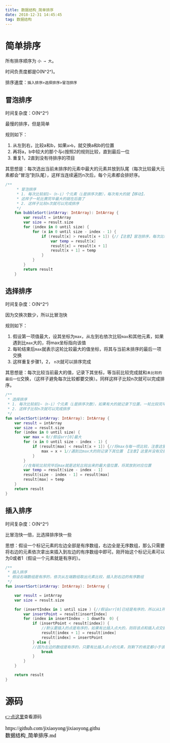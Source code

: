 ```yaml
---
title: 数据结构_简单排序
date: 2018-12-31 14:45:45
tag: 数据结构
---
```


# 简单排序

所有排序顺序为 `小 → 大`。

时间负责度都是O(N^2^)。

排序速度：`插入排序>选择排序>冒泡排序`

## 冒泡排序

时间复杂度：O(N^2^) 

最慢的排序，但是简单

规则如下：

1. 从左到右，比较a和b，如果`a>b`，就交换a和b的位置
2. 再将a，b中较大的那个与c按照2的规则比较，直到最后一位
3. 重复1，2直到没有待排序的项目

其思想是：每次选出当前未排序的元素中最大的元素并放到队尾（每次比较最大元素都会“冒泡”到队尾），这样当连续遍历n次后，每个元素都会排好序。

```kotlin
/**
     * 冒泡排序
     * 1. 每次比较前1~（n-i）个元素（i是排序次数），每次有大的就【移动】，
     * 这样子一轮比赛完毕最大的就在后面了
     * 2. 这样子比较n次就可以完成排序
     */
    fun bubbleSort(intArray: IntArray): IntArray {
        var result = intArray
        var size = result.size
        for (index in 0 until size) {
            for (x in 0 until size - index - 1) {
                if (result[x] > result[x + 1]) {//【注意】冒泡排序，每次比较满足条件就会交换
                    var temp = result[x]
                    result[x] = result[x + 1]
                    result[x + 1] = temp
                }
            }
        }
        return result
    }
```

## 选择排序

时间复杂度：O(N^2^) 

因为交换次数少，所以比冒泡快

规则如下：

1. 假设第一项值最大，设其坐标为`max`，从左到右依次比较`max`和其他元素，如果遇到比`max`大的，将max坐标指向该值
2. 每轮结束后`max`就表示这轮比较最大的值坐标，将其与当前未排序的最后一项交换
3. 这样重复步骤1，2， `n次`就可以排序完成

其思想是：每次比较当前最大的值，记录下其坐标，等当前比较完成就和`未比较的最后一位`交换，（这样子避免每次比较都要交换）。同样这样子比较n次就可以完成排序。

```kotlin
/**
 * 选择排序
 * 1. 每次比较前1~（n-i）个元素（i是排序次数），如果有大的就记录下位置，一轮比较完毕后交换他和最后一位的位置
 * 2. 这样子比较n次就可以完成排序
 */
fun selectSort(intArray: IntArray): IntArray {
    var result = intArray
    var size = result.size
    for (index in 0 until size) {
        var max = 0//假设arr[0]最大
        for (x in 0 until size - index - 1) {
            if (result[max] < result[x + 1]) {//将max与每一项比较，注意这里参与比较的是max
                max = x + 1//遇到比max大的则记录下其位置 【注意】这里并没有交换
            }
        }
        //在每轮比较完毕后max就是这轮比较出来的最大值位置，将其放到对应位置
        var temp = result[size - index - 1]
        result[size - index - 1] = result[max]
        result[max] = temp
    }
    return result
}
```

## 插入排序

时间复杂度：O(N^2^) 

比冒泡快一倍，比选择排序快一些

思想：假设一个标记元素的左边全部是有序数组，右边全是无序数组，那么只需要将右边的元素依次拿出来插入到左边的有序数组中即可。刚开始这个标记元素可以为0或者1（假设一个元素就是有序的）。

```kotlin
/**
 * 插入排序
 * 假设右端数组是有序的，依次从左端数组取出元素比较，插入到右边的有序数组
 */
fun insertSort(intArray: IntArray): IntArray {

    var result = intArray
    var size = result.size

    for (insertIndex in 1 until size ) {//假设arr[0]已经是有序的，所以从1开始
        var insertPoint = result[insertIndex]
        for (index in insertIndex - 1 downTo  0) {
            if (insertPoint < result[index]) {
                //默认要插入的点是有序的，如果有比插入点大的，则将该点和插入点交换
                result[index + 1] = result[index]
                result[index] = insertPoint
            } else {
            //因为左边的数组是有序的，只要有比插入点小的元素，则剩下的肯定都小于该元素，不用再比较了
                break
            }
        }
    }

    return result
}
```



# 源码

[👉点这里](https://github.com/jixiaoyong/Notes-Files/blob/master/AndroidLearningResource/java_note/%E6%95%B0%E6%8D%AE%E7%BB%93%E6%9E%84%E5%AD%A6%E4%B9%A0/sort/BasicSort.kt)查看源码



<script src="https://jixiaoyong.github.io/js/edit_on_github.js"></script>
<iframe id="iframeid" scrolling=false height="50" frameborder="no" border="0" marginwidth="0" marginheight="0" onload="Javascript:editOnGithub()" srcdoc="<div id=&quot;url&quot;>https://github.com/jixiaoyong/jixiaoyong.github.io/blob/hexo_blog/blog/source/_posts/数据结构_简单排序.md</div>"></iframe>
